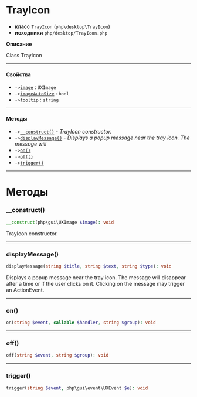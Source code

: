 # TrayIcon

- **класс** `TrayIcon` (`php\desktop\TrayIcon`)
- **исходники** `php/desktop/TrayIcon.php`

**Описание**

Class TrayIcon

---

#### Свойства

- `->`[`image`](#prop-image) : `UXImage`
- `->`[`imageAutoSize`](#prop-imageautosize) : `bool`
- `->`[`tooltip`](#prop-tooltip) : `string`

---

#### Методы

- `->`[`__construct()`](#method-__construct) - _TrayIcon constructor._
- `->`[`displayMessage()`](#method-displaymessage) - _Displays a popup message near the tray icon.  The message will_
- `->`[`on()`](#method-on)
- `->`[`off()`](#method-off)
- `->`[`trigger()`](#method-trigger)

---
# Методы

<a name="method-__construct"></a>

### __construct()
```php
__construct(php\gui\UXImage $image): void
```
TrayIcon constructor.

---

<a name="method-displaymessage"></a>

### displayMessage()
```php
displayMessage(string $title, string $text, string $type): void
```
Displays a popup message near the tray icon.  The message will
disappear after a time or if the user clicks on it.  Clicking
on the message may trigger an ActionEvent.

---

<a name="method-on"></a>

### on()
```php
on(string $event, callable $handler, string $group): void
```

---

<a name="method-off"></a>

### off()
```php
off(string $event, string $group): void
```

---

<a name="method-trigger"></a>

### trigger()
```php
trigger(string $event, php\gui\event\UXEvent $e): void
```
